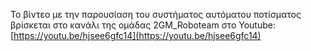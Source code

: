 Το βίντεο με την παρουσίαση του συστήματος αυτόματου ποτίσματος βρίσκεται στο κανάλι της ομάδας 2GM_Roboteam στο Youtube: [https://youtu.be/hjsee6gfc14](https://youtu.be/hjsee6gfc14)
